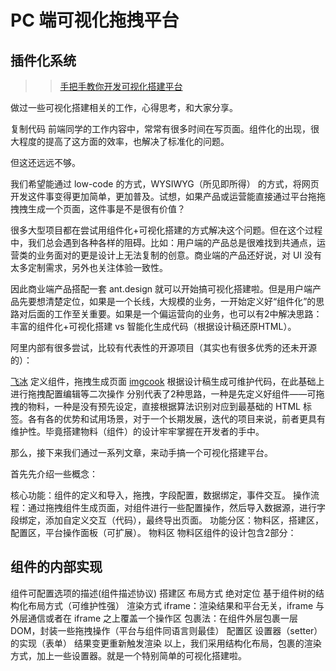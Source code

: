 # PC 端可视化拖拽平台

## 插件化系统

>> [手把手教你开发可视化搭建平台](https://juejin.im/post/6844903898201735175)

做过一些可视化搭建相关的工作，心得思考，和大家分享。

复制代码
前端同学的工作内容中，常常有很多时间在写页面。组件化的出现，很大程度的提高了这方面的效率，也解决了标准化的问题。

但这还远远不够。

我们希望能通过 low-code 的方式，WYSIWYG（所见即所得） 的方式，将网页开发这件事变得更加简单，更加普及。试想，如果产品或运营能直接通过平台拖拖拽拽生成一个页面，这件事是不是很有价值？

很多大型项目都在尝试用组件化+可视化搭建的方式解决这个问题。但在这个过程中，我们总会遇到各种各样的阻碍。比如：用户端的产品总是很难找到共通点，运营类的业务面对的更是设计上无法复制的创意。商业端的产品还好说，对 UI 没有太多定制需求，另外也关注体验一致性。

因此商业端产品搭配一套 ant.design 就可以开始搞可视化搭建啦。但是用户端产品先要想清楚定位，如果是一个长线，大规模的业务，一开始定义好“组件化”的思路对后面的工作至关重要。如果是一个偏运营向的业务，也可以有2中解决思路：丰富的组件化+可视化搭建 vs 智能化生成代码（根据设计稿还原HTML）。

阿里内部有很多尝试，比较有代表性的开源项目（其实也有很多优秀的还未开源的）：

[飞冰](https://ice.work/) 定义组件，拖拽生成页面
[imgcook](https://imgcook.taobao.org/) 根据设计稿生成可维护代码，在此基础上进行拖拽配置编辑等二次操作
分别代表了2种思路，一种是先定义好组件——可拖拽的物料，一种是没有预先设定，直接根据算法识别对应到最基础的 HTML 标签。各有各的优势和试用场景，对于一个长期发展，迭代的项目来说，前者更具有维护性。毕竟搭建物料（组件）的设计牢牢掌握在开发者的手中。

那么，接下来我们通过一系列文章，来动手搞一个可视化搭建平台。

首先先介绍一些概念：

核心功能：组件的定义和导入，拖拽，字段配置，数据绑定，事件交互。
操作流程：通过拖拽组件生成页面，对组件进行一些配置操作，然后导入数据源，进行字段绑定，添加自定义交互（代码），最终导出页面。
功能分区：物料区，搭建区，配置区，平台操作面板（可扩展）。
物料区
物料区组件的设计包含2部分：

## 组件的内部实现

组件可配置选项的描述(组件描述协议)
搭建区
布局方式
绝对定位
基于组件树的结构化布局方式（可维护性强）
渲染方式
iframe：渲染结果和平台无关，iframe 与外层通信或者在 iframe 之上覆盖一个操作区
包裹法：在组件外层包裹一层 DOM，封装一些拖拽操作（平台与组件同语言则最佳）
配置区
设置器（setter）的实现（表单）
结果变更重新触发渲染
以上，我们采用结构化布局，包裹的渲染方式，加上一些设置器。就是一个特别简单的可视化搭建啦。
